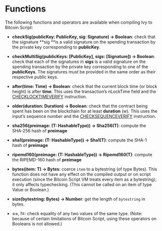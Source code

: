 # Functions

The following functions and operators are available when compiling Ivy to Bitcoin Script:

* **checkSig(publicKey: PublicKey, sig: Signature) -> Boolean**: check that the signature **sig **is a valid signature on the spending transaction by the private key corresponding to **publicKey**. 

* **checkMultiSig(publicKeys: [PublicKey], sigs: [Signature]) -> Boolean**: check that each of the signatures in **sigs** is a valid signature on the spending transaction by the private key corresponding to one of the **publicKeys**. The signatures must be provided in the same order as their respective public keys.

* **after(time: Time) -> Boolean**: check that the current block time (or block height) is after **time**. This uses the transaction’s nLockTime field and the [CHECKLOCKTIMEVERIFY](https://github.com/bitcoin/bips/blob/master/bip-0065.mediawiki) instruction.

* **older(duration: Duration) -> Boolean**: check that the contract being spent has been on the blockchain for at least **duration** (w). This uses the input’s sequence number and the [CHECKSEQUENCEVERIFY](https://github.com/bitcoin/bips/blob/master/bip-0112.mediawiki) instruction.

* **sha256(preimage: (T: HashableType)) -> Sha256(T)**: compute the SHA-256 hash of **preimage**

* **sha1(preimage: (T: HashableType)) -> Sha1(T)**: compute the SHA-1 hash of **preimage**

* **ripemd160(preimage: (T: HashableType)) -> Ripemd160(T)**: compute the RIPEMD-160 hash of **preimage**

* **bytes(item: T) -> Bytes**: coerce `item` to a bytestring (of type Bytes). This function does not have any effect on the compiled output or on script execution (since the Bitcoin Script VM treats every item as a bytestring); it only affects typechecking. (This cannot be called on an item of type Value or Boolean.)

* **size(bytestring: Bytes) -> Number**: get the length of `bytestring` in bytes.

* **==**, **!=**: check equality of any two values of the same type. (Note: because of certain limitations of Bitcoin Script, using these operators on Booleans is not allowed.)

